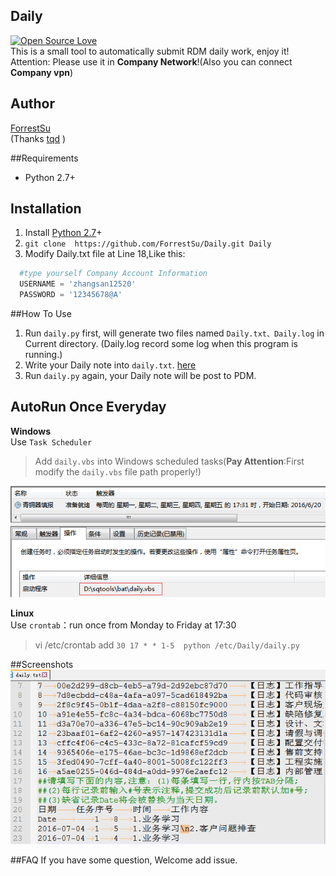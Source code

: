 ## Daily
[![Open Source Love](https://badges.frapsoft.com/os/v1/open-source.svg?v=102)](https://github.com/ForrestSu)  
This is a small tool to automatically submit RDM daily work, enjoy it!  
Attention: Please use it in **Company Network**!(Also you can connect **Company vpn**)  
## Author
[ForrestSu](https://github.com/ForrestSu)  
(Thanks [tqd](https://github.com/tanqidong) )

##Requirements
* Python 2.7+ 

## Installation
1. Install [Python 2.7](https://www.python.org/downloads/)+
2. `git clone  https://github.com/ForrestSu/Daily.git Daily`  
3. Modify Daily.txt file at Line 18,Like this:
```python  
  #type yourself Company Account Information  
  USERNAME = 'zhangsan12520'  
  PASSWORD = '12345678@A' 
``` 

##How To Use
1. Run `daily.py` first, will generate two files named `Daily.txt、Daily.log` in Current directory. (Daily.log record some log when this program is running.)
2. Write your Daily note into `daily.txt`. [here](#screenshots)
3. Run `daily.py` again, your Daily note will be post to PDM.

## AutoRun Once Everyday
**Windows**  
Use `Task Scheduler`
>Add `daily.vbs` into Windows scheduled tasks(**Pay Attention**:First modify the `daily.vbs` file path properly!)  

![RDM](https://github.com/ForrestSu/Daily/blob/master/png/taskschedule.png)

**Linux**  
Use `crontab`：run once from Monday to Friday  at 17:30  
>vi /etc/crontab 
>add `30 17 * * 1-5  python /etc/Daily/daily.py`

##Screenshots
![RDM](https://github.com/ForrestSu/Daily/blob/master/png/daily.png)

##FAQ
If you have some question, Welcome add issue.
